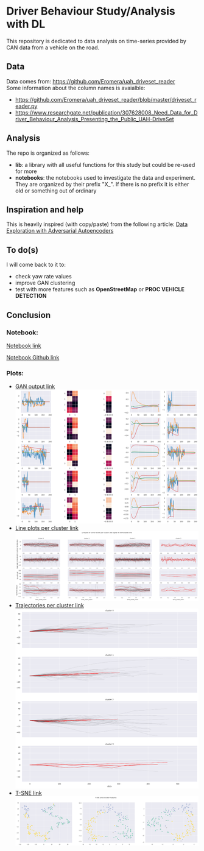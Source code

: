 # Driver Behaviour Study/Analysis with DL

This repository is dedicated to data analysis on time-series provided by CAN data from a vehicle on the road.

## Data
Data comes from: https://github.com/Eromera/uah_driveset_reader  
Some information about the column names is avaialble: 
* https://github.com/Eromera/uah_driveset_reader/blob/master/driveset_reader.py
* https://www.researchgate.net/publication/307628008_Need_Data_for_Driver_Behaviour_Analysis_Presenting_the_Public_UAH-DriveSet

## Analysis
The repo is organized as follows:
* __lib__:
    a library with all useful functions for this study but could be re-used for more
* __notebooks__:
    the notebooks used to investigate the data and experiment. They are organized by their prefix "X_". If there is no prefix it is either old or something out of ordinary

## Inspiration and help
This is heavily inspired (with copy/paste) from the following article:
[Data Exploration with Adversarial Autoencoders](https://towardsdatascience.com/data-exploration-with-adversarial-autoencoders-311a4e1f271b)

## To do(s)
I will come back to it to:
- check yaw rate values
- improve GAN clustering
- test with more features such as **OpenStreetMap** or **PROC VEHICLE DETECTION**

## Conclusion

### Notebook:
[Notebook link](https://nbviewer.jupyter.org/github/sqrx-mckl/driver_behaviour/blob/8da8cf5bcd19aaa6cb031f5cd160df9afa580deb/notebooks/4_clustering_gan.ipynb)

[Notebook Github link](https://github.com/sqrx-mckl/driver_behaviour/blob/master/notebooks/4_clustering_gan.ipynb)

### Plots:
* [GAN output link](https://nbviewer.jupyter.org/github/sqrx-mckl/driver_behaviour/blob/8da8cf5bcd19aaa6cb031f5cd160df9afa580deb/notebooks/4_clustering_gan.ipynb#Example-of-GAN-output)
![Gan output](.img/gan_output.png?raw=true "Gan output")
* [Line plots per cluster link](https://nbviewer.jupyter.org/github/sqrx-mckl/driver_behaviour/blob/8da8cf5bcd19aaa6cb031f5cd160df9afa580deb/notebooks/4_clustering_gan.ipynb#Line-plots)
![lineplot](.img/lineplot.png?raw=true "Lineplot")
* [Trajectories per cluster link](https://nbviewer.jupyter.org/github/sqrx-mckl/driver_behaviour/blob/8da8cf5bcd19aaa6cb031f5cd160df9afa580deb/notebooks/4_clustering_gan.ipynb#Ghost-plot-with-trajectories)
![trajectories](.img/trajectories.png?raw=true "Trajectories")
* [T-SNE link](https://nbviewer.jupyter.org/github/sqrx-mckl/driver_behaviour/blob/8da8cf5bcd19aaa6cb031f5cd160df9afa580deb/notebooks/4_clustering_gan.ipynb#T-SNE)
![tsne](.img/tsne.png?raw=true "T-SNE")
